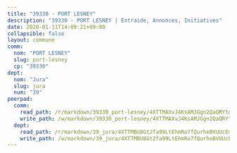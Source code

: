 ```yaml
---
title: "39330 - PORT LESNEY"
description: "39330 - PORT LESNEY | Entraide, Annonces, Initiatives"
date: 2020-01-11T14:09:21+09:00
collapsible: false
layout: commune
comm:
  nom: "PORT LESNEY"
  slug: port-lesney
  cp: "39330"
dept:
  nom: "Jura"
  slug: jura
  num: "39"
peerpad:
  comm:
    read_path: /r/markdown/39330_port-lesney/4XTTMAXvJ4KsAMJGgn2QaQRYtdp2g2QQcEVy1cNHSZQmKrBBw
    write_path: /w/markdown/39330_port-lesney/4XTTMAXvJ4KsAMJGgn2QaQRYtdp2g2QQcEVy1cNHSZQmKrBBw-K3TgV11ij1hdasCv2GWoAvbWxEqY4feh7voMhEMcPkNRrC8Yem1MceajXgbxAC9xdYTJ7t4UcD968jce3M1MwWnmjX6wgQVdBKvenP791ren6ySLkyD6bEXsXua8wv2ga16X3sTo
  dept:
    read_path: /r/markdown/39_jura/4XTTMBU8Gt2fa99LtEhmRo7fQurheBVUUcEmcUcrj82YN8mg7
    write_path: /w/markdown/39_jura/4XTTMBU8Gt2fa99LtEhmRo7fQurheBVUUcEmcUcrj82YN8mg7-K3TgTcNZmu4vnNMaCfgcL8UVTLrMMzc995tkrcbQnJrz2QJUTFFzY77q7ECMK21XeFnonjpMWqFzgVngXjdq8HzYe3HRbuYXbvX8ofWBv48UvWuvbrbp8aQGQQcfezWASxj7orH1
---
```


